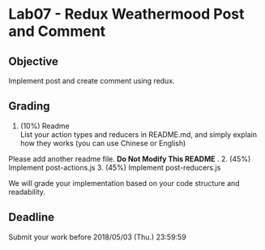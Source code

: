 # Lab07 - Redux Weathermood Post and Comment


## Objective
Implement post and create comment using redux.

## Grading
1. (10%) Readme <br/>
List your action types and reducers in README.md, and simply explain how they works (you can use Chinese or English) <br/>

Please add another readme file. **Do Not Modify This README** .
2. (45%) Implement post-actions.js
3. (45%) Implement post-reducers.js <br/>

We will grade your implementation based on your code structure and readability.

## Deadline
Submit your work before 2018/05/03 (Thu.) 23:59:59
